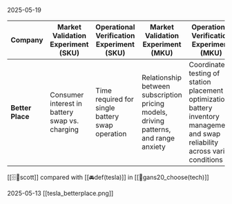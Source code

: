 2025-05-19

| Company          | Market Validation Experiment (SKU)             | Operational Verification Experiment (SKU)       | Market Validation Experiment (MKU)                                                    | Operational Verification Experiment (MKU)                                                                                          |
| ---------------- | ---------------------------------------------- | ----------------------------------------------- | ------------------------------------------------------------------------------------- | ---------------------------------------------------------------------------------------------------------------------------------- |
| **Better Place** | Consumer interest in battery swap vs. charging | Time required for single battery swap operation | Relationship between subscription pricing models, driving patterns, and range anxiety | Coordinated testing of station placement optimization, battery inventory management, and swap reliability across varied conditions |

[[🗄️🧠scott]] compared with [[🚘def(tesla)]] in [[📜gans20_choose(tech)]]

2025-05-13
[[tesla_betterplace.png]]